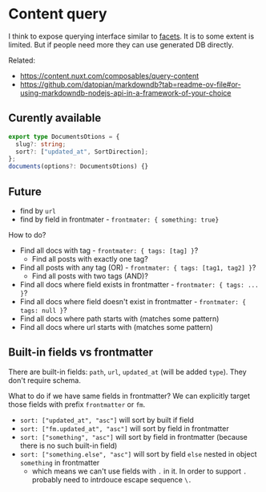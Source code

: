 # Content query

I think to expose querying interface similar to [facets](https://github.com/stereobooster/facets/blob/05e9b0811d5c4ca35fc83fab1c8d2f60e8918599/packages/facets/src/Facets.ts#L138-L150). It is to some extent is limited. But if people need more they can use generated DB directly.

Related:

- https://content.nuxt.com/composables/query-content
- https://github.com/datopian/markdowndb?tab=readme-ov-file#or-using-markdowndb-nodejs-api-in-a-framework-of-your-choice

## Curently available

```ts
export type DocumentsOtions = {
  slug?: string;
  sort?: ["updated_at", SortDirection];
};
documents(options?: DocumentsOtions) {}
```

## Future

- find by `url`
- find by field in frontmater - `frontmater: { something: true}`

How to do?

- Find all docs with tag - `frontmater: { tags: [tag] }`?
  - Find all posts with exactly one tag?
- Find all posts with any tag (OR) - `frontmater: { tags: [tag1, tag2] }`?
  - Find all posts with two tags (AND)?
- Find all docs where field exists in frontmatter - `frontmater: { tags: ... }`?
- Find all docs where field doesn't exist in frontmatter - `frontmater: { tags: null }`?
- Find all docs where path starts with (matches some pattern)
- Find all docs where url starts with (matches some pattern)

## Built-in fields vs frontmatter

There are built-in fields: `path`, `url`, `updated_at` (will be added `type`). They don't require schema.

What to do if we have same fields in frontmatter? We can explicitly target those fields with prefix `frontmatter` or `fm`.

- `sort: ["updated_at", "asc"]` will sort by built if field
- `sort: ["fm.updated_at", "asc"]` will sort by field in frontmatter
- `sort: ["something", "asc"]` will sort by field in frontmatter (because there is no such built-in field)
- `sort: ["something.else", "asc"]` will sort by field `else` nested in object `something` in frontmatter
  - which means we can't use fields with `.` in it. In order to support `.` probably need to intrdouce escape sequence `\.`
